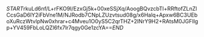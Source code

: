 $START$rkuLd6nf/L+rFKO9I/EzxGj5k+00xeSSjXq/AoogBQvzcbTl+RRftofZLnZlCcsGaD6lY2iFbVne1M/NJRodb7CNpLZUzvtsud08g/x6Halq+Apxw6BC3UEboXuRczWtvlpNw0xhrar+c4Mveu1O0yS5C2qrTHZ+2INrY9H2+RAtsM0JGFIlgp+YV459FbLoLQZl6fx7lr7qgy0Ge1zcYA==$END$
